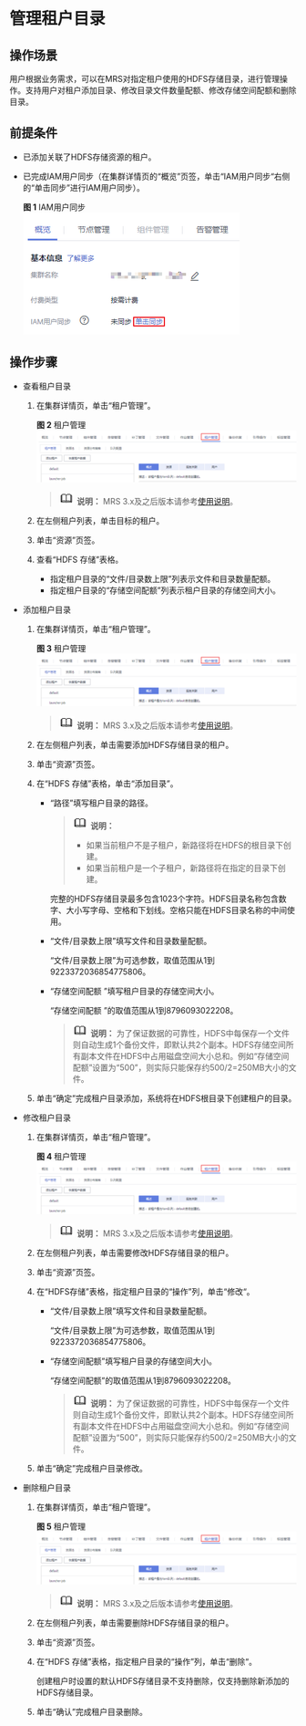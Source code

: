 # 管理租户目录<a name="mrs_01_0308"></a>

## 操作场景<a name="section20357089194250"></a>

用户根据业务需求，可以在MRS对指定租户使用的HDFS存储目录，进行管理操作。支持用户对租户添加目录、修改目录文件数量配额、修改存储空间配额和删除目录。

## 前提条件<a name="section4564761919437"></a>

-   已添加关联了HDFS存储资源的租户。
-   已完成IAM用户同步（在集群详情页的“概览”页签，单击“IAM用户同步“右侧的“单击同步”进行IAM用户同步）。

    **图 1**  IAM用户同步<a name="zh-cn_topic_0173397652_zh-cn_topic_0173397557_zh-cn_topic_0173397554_zh-cn_topic_0173397446_fig147531617121511"></a>  
    ![](figures/IAM用户同步-38.png "IAM用户同步-38")


## 操作步骤<a name="section59639241194316"></a>

-   查看租户目录
    1.  在集群详情页，单击“租户管理”。

        **图 2**  租户管理<a name="fig66227278302"></a>  
        ![](figures/租户管理-39.png "租户管理-39")

        >![](public_sys-resources/icon-note.gif) **说明：** 
        >MRS 3.x及之后版本请参考[使用说明](使用说明.md)。

    2.  在左侧租户列表，单击目标的租户。
    3.  单击“资源”页签。
    4.  查看“HDFS 存储”表格。
        -   指定租户目录的“文件/目录数上限”列表示文件和目录数量配额。
        -   指定租户目录的“存储空间配额”列表示租户目录的存储空间大小。


-   添加租户目录
    1.  在集群详情页，单击“租户管理”。

        **图 3**  租户管理<a name="fig34731332123113"></a>  
        ![](figures/租户管理-40.png "租户管理-40")

        >![](public_sys-resources/icon-note.gif) **说明：** 
        >MRS 3.x及之后版本请参考[使用说明](使用说明.md)。

    2.  在左侧租户列表，单击需要添加HDFS存储目录的租户。
    3.  单击“资源”页签。
    4.  在“HDFS 存储”表格，单击“添加目录”。
        -   “路径”填写租户目录的路径。

            >![](public_sys-resources/icon-note.gif) **说明：** 
            >-   如果当前租户不是子租户，新路径将在HDFS的根目录下创建。
            >-   如果当前租户是一个子租户，新路径将在指定的目录下创建。

            完整的HDFS存储目录最多包含1023个字符。HDFS目录名称包含数字、大小写字母、空格和下划线。空格只能在HDFS目录名称的中间使用。

        -   “文件/目录数上限”填写文件和目录数量配额。

            “文件/目录数上限”为可选参数，取值范围从1到9223372036854775806。

        -   “存储空间配额 ”填写租户目录的存储空间大小。

            “存储空间配额 ”的取值范围从1到8796093022208。

            >![](public_sys-resources/icon-note.gif) **说明：** 
            >为了保证数据的可靠性，HDFS中每保存一个文件则自动生成1个备份文件，即默认共2个副本。HDFS存储空间所有副本文件在HDFS中占用磁盘空间大小总和。例如“存储空间配额”设置为“500”，则实际只能保存约500/2=250MB大小的文件。


    5.  单击“确定”完成租户目录添加，系统将在HDFS根目录下创建租户的目录。

-   修改租户目录
    1.  在集群详情页，单击“租户管理”。

        **图 4**  租户管理<a name="fig7728103511316"></a>  
        ![](figures/租户管理-41.png "租户管理-41")

        >![](public_sys-resources/icon-note.gif) **说明：** 
        >MRS 3.x及之后版本请参考[使用说明](使用说明.md)。

    2.  在左侧租户列表，单击需要修改HDFS存储目录的租户。
    3.  单击“资源”页签。
    4.  在“HDFS存储”表格，指定租户目录的“操作”列，单击“修改“。
        -   “文件/目录数上限”填写文件和目录数量配额。

            “文件/目录数上限”为可选参数，取值范围从1到9223372036854775806。

        -   “存储空间配额”填写租户目录的存储空间大小。

            “存储空间配额”的取值范围从1到8796093022208。

            >![](public_sys-resources/icon-note.gif) **说明：** 
            >为了保证数据的可靠性，HDFS中每保存一个文件则自动生成1个备份文件，即默认共2个副本。HDFS存储空间所有副本文件在HDFS中占用磁盘空间大小总和。例如“存储空间配额”设置为“500”，则实际只能保存约500/2=250MB大小的文件。


    5.  单击“确定”完成租户目录修改。

-   删除租户目录
    1.  在集群详情页，单击“租户管理”。

        **图 5**  租户管理<a name="fig2571113812317"></a>  
        ![](figures/租户管理-42.png "租户管理-42")

        >![](public_sys-resources/icon-note.gif) **说明：** 
        >MRS 3.x及之后版本请参考[使用说明](使用说明.md)。

    2.  在左侧租户列表，单击需要删除HDFS存储目录的租户。
    3.  单击“资源”页签。
    4.  在“HDFS 存储”表格，指定租户目录的“操作”列，单击“删除“。

        创建租户时设置的默认HDFS存储目录不支持删除，仅支持删除新添加的HDFS存储目录。

    5.  单击“确认”完成租户目录删除。


